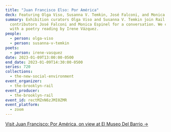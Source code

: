 ```yaml
---
title: "Juan Francisco Elso: Por América"
deck: Featuring Olga Viso, Susanna V. Temkin, José Falconi, and Monica Espinel
summary: Exhibition curators Olga Viso and Susanna V. Temkin join Rail
  contributors José Falconi and Monica Espinel for a conversation. We conclude
  with a poetry reading by Irene Vázquez.
people:
  - person: olga-viso
  - person: susanna-v-temkin
poets:
  - person: irene-vasquez
date: 2023-01-09T13:00:00-0500
end_date: 2023-01-09T14:30:00-0500
series: 720
collections:
  - the-new-social-environment
event_organizer:
  - the-brooklyn-rail
event_producer:
  - the-brooklyn-rail
event_id: rectMZnN6zJMI0ZMR
event_platform:
  - zoom
---
```

[V﻿isit Juan Francisco: Por América, on view at El Museo Del Barrio →](https://www.elmuseo.org/elso/)